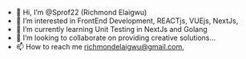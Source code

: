 - 👋 Hi, I’m @Sprof22 (Richmond Elaigwu)
- 👀 I’m interested in FrontEnd Development, REACTjs, VUEjs, NextJs, 
- 🌱 I’m currently learning Unit Testing in NextJs and Golang
- 💞️ I’m looking to collaborate on providing creative solutions...
- 📫 How to reach me richmondelaigwu@gmail.com, 

<!---
Sprof22/Sprof22 is a ✨ special ✨ repository because its `README.md` (this file) appears on your GitHub profile.
You can click the Preview link to take a look at your changes.
--->
